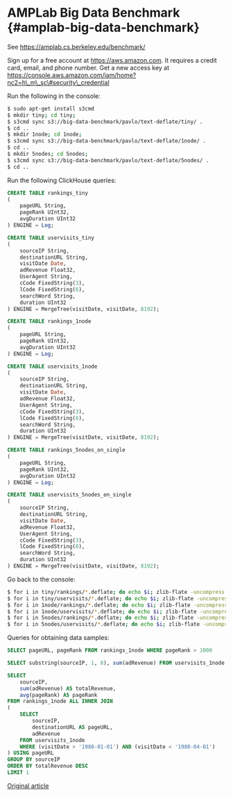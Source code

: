 # AMPLab Big Data Benchmark {#amplab-big-data-benchmark}

See https://amplab.cs.berkeley.edu/benchmark/

Sign up for a free account at https://aws.amazon.com. It requires a credit card, email, and phone number. Get a new access key at https://console.aws.amazon.com/iam/home?nc2=h\_m\_sc\#security\_credential

Run the following in the console:

``` bash
$ sudo apt-get install s3cmd
$ mkdir tiny; cd tiny;
$ s3cmd sync s3://big-data-benchmark/pavlo/text-deflate/tiny/ .
$ cd ..
$ mkdir 1node; cd 1node;
$ s3cmd sync s3://big-data-benchmark/pavlo/text-deflate/1node/ .
$ cd ..
$ mkdir 5nodes; cd 5nodes;
$ s3cmd sync s3://big-data-benchmark/pavlo/text-deflate/5nodes/ .
$ cd ..
```

Run the following ClickHouse queries:

``` sql
CREATE TABLE rankings_tiny
(
    pageURL String,
    pageRank UInt32,
    avgDuration UInt32
) ENGINE = Log;

CREATE TABLE uservisits_tiny
(
    sourceIP String,
    destinationURL String,
    visitDate Date,
    adRevenue Float32,
    UserAgent String,
    cCode FixedString(3),
    lCode FixedString(6),
    searchWord String,
    duration UInt32
) ENGINE = MergeTree(visitDate, visitDate, 8192);

CREATE TABLE rankings_1node
(
    pageURL String,
    pageRank UInt32,
    avgDuration UInt32
) ENGINE = Log;

CREATE TABLE uservisits_1node
(
    sourceIP String,
    destinationURL String,
    visitDate Date,
    adRevenue Float32,
    UserAgent String,
    cCode FixedString(3),
    lCode FixedString(6),
    searchWord String,
    duration UInt32
) ENGINE = MergeTree(visitDate, visitDate, 8192);

CREATE TABLE rankings_5nodes_on_single
(
    pageURL String,
    pageRank UInt32,
    avgDuration UInt32
) ENGINE = Log;

CREATE TABLE uservisits_5nodes_on_single
(
    sourceIP String,
    destinationURL String,
    visitDate Date,
    adRevenue Float32,
    UserAgent String,
    cCode FixedString(3),
    lCode FixedString(6),
    searchWord String,
    duration UInt32
) ENGINE = MergeTree(visitDate, visitDate, 8192);
```

Go back to the console:

``` bash
$ for i in tiny/rankings/*.deflate; do echo $i; zlib-flate -uncompress < $i | clickhouse-client --host=example-perftest01j --query="INSERT INTO rankings_tiny FORMAT CSV"; done
$ for i in tiny/uservisits/*.deflate; do echo $i; zlib-flate -uncompress < $i | clickhouse-client --host=example-perftest01j --query="INSERT INTO uservisits_tiny FORMAT CSV"; done
$ for i in 1node/rankings/*.deflate; do echo $i; zlib-flate -uncompress < $i | clickhouse-client --host=example-perftest01j --query="INSERT INTO rankings_1node FORMAT CSV"; done
$ for i in 1node/uservisits/*.deflate; do echo $i; zlib-flate -uncompress < $i | clickhouse-client --host=example-perftest01j --query="INSERT INTO uservisits_1node FORMAT CSV"; done
$ for i in 5nodes/rankings/*.deflate; do echo $i; zlib-flate -uncompress < $i | clickhouse-client --host=example-perftest01j --query="INSERT INTO rankings_5nodes_on_single FORMAT CSV"; done
$ for i in 5nodes/uservisits/*.deflate; do echo $i; zlib-flate -uncompress < $i | clickhouse-client --host=example-perftest01j --query="INSERT INTO uservisits_5nodes_on_single FORMAT CSV"; done
```

Queries for obtaining data samples:

``` sql
SELECT pageURL, pageRank FROM rankings_1node WHERE pageRank > 1000

SELECT substring(sourceIP, 1, 8), sum(adRevenue) FROM uservisits_1node GROUP BY substring(sourceIP, 1, 8)

SELECT
    sourceIP,
    sum(adRevenue) AS totalRevenue,
    avg(pageRank) AS pageRank
FROM rankings_1node ALL INNER JOIN
(
    SELECT
        sourceIP,
        destinationURL AS pageURL,
        adRevenue
    FROM uservisits_1node
    WHERE (visitDate > '1980-01-01') AND (visitDate < '1980-04-01')
) USING pageURL
GROUP BY sourceIP
ORDER BY totalRevenue DESC
LIMIT 1
```

[Original article](https://clickhouse.tech/docs/en/getting_started/example_datasets/amplab_benchmark/) <!--hide-->
